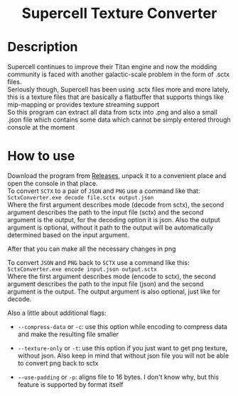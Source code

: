 <p align="center">
<h1 align="center" style="font-size: 32px;"> Supercell Texture Converter </h1>
</p>

# Description
Supercell continues to improve their Titan engine and now the modding community is faced with another galactic-scale problem in the form of .sctx files.  
Seriously though, Supercell has been using .sctx files more and more lately, this is a texture files that are basically a flatbuffer that supports things like mip-mapping or provides texture streaming support  
So this program can extract all data from sctx into .png and also a small .json file which contains some data which cannot be simply entered through console at the moment  

# How to use
Download the program from [Releases](https://github.com/Daniil-SV/SCTX-Converter/releases), unpack it to a convenient place and open the console in that place.  
To convert `SCTX` to a pair of `JSON` and `PNG` use a command like that:  
`
SctxConverter.exe decode file.sctx output.json
`  
Where the first argument describes mode (decode from sctx), the second argument describes the path to the input file (sctx) and the second argument is the output, for the decoding option it is json. Also the output argument is optional, without it path to the output will be automatically determined based on the input argument.  

After that you can make all the necessary changes in png  

To convert `JSON` and `PNG` back to `SCTX` use a command like this:  
`
SctxConverter.exe encode input.json output.sctx
`  
Where the first argument describes mode (encode to sctx), the second argument describes the path to the input file (json) and the second argument is the output. The output argument is also optional, just like for decode.  

Also a little about additional flags:

- `--compress-data` or `-c`:  use this option while encoding to compress data and make the resulting file smaller  

- `--texture-only` or `-t`: use this option if you just want to get png texture, without json. Also keep in mind that without json file you will not be able to convert png back to sctx  

- `--use-padding` or `-p`: aligns file to 16 bytes. I don't know why, but this feature is supported by format itself  


